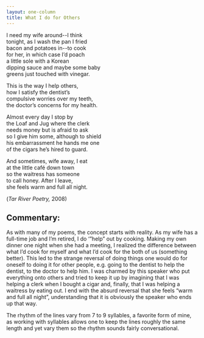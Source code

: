 ```yaml
---
layout: one-column
title: What I do for Others
---
```


<p>I need my wife around--I think<br />
tonight, as I wash the pan I fried<br />
bacon and potatoes in--to cook<br />
for her, in which case I&rsquo;d poach<br />
a little sole with a Korean<br />
dipping sauce and maybe some baby<br />
greens just touched with vinegar.</p>
<p>This is the way I help others,<br />
how I satisfy the dentist&rsquo;s<br />
compulsive worries over my teeth,<br />
the doctor&rsquo;s concerns for my  health. </p>
<p>Almost every day I stop by<br />
the Loaf and Jug where the clerk<br />
needs money but is afraid to ask<br />
so I give him some, although to  shield<br />
his embarrassment he hands me one<br />
of the cigars he&rsquo;s hired to guard.</p>
<p>And sometimes, wife away, I eat<br />
at the little caf&eacute; down town<br />
so the waitress has someone<br />
to call honey. After I leave,<br />
she feels warm and full all night. </p>
<p>(<em>Tar River Poetry,</em> 2008)</p>
<h2><a name="commentary" id="commentary"></a>Commentary: </h2>
<p> As with many of my poems, the  concept starts with reality. As my wife has a full-time job and I&rsquo;m retired, I  do &lsquo;&rdquo;help&rdquo; out by cooking. Making my own dinner one night when she had a  meeting, I realized the difference between what I&rsquo;d cook for myself and what  I&rsquo;d cook for the both of us (something better). This led to the strange  reversal of doing things one would do for oneself to doing it for other people,  e.g. going to the dentist to help the dentist, to the doctor to help him. I was  charmed by this speaker who put everything onto others and tried to keep it up  by imagining that I was helping a clerk when I bought a cigar and, finally,  that I was helping a waitress by eating out. I end with the absurd reversal  that she feels &ldquo;warm and full all night&rdquo;, understanding that it is obviously  the speaker who ends up that way. </p>
<p>The rhythm of the lines vary from  7 to 9 syllables, a favorite form of mine, as working with syllables allows one  to keep the lines roughly the same length and yet vary them so the rhythm  sounds fairly conversational. </p>
